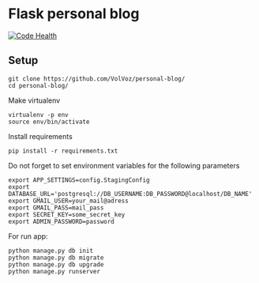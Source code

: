 # Flask personal blog

[![Code Health](https://landscape.io/github/VolVoz/personal-blog/master/landscape.svg?style=flat)](https://landscape.io/github/VolVoz/personal-blog/master)

## Setup

```
git clone https://github.com/VolVoz/personal-blog/
cd personal-blog/
```
Make virtualenv
```
virtualenv -p env
source env/bin/activate
```
Install requirements
```
pip install -r requirements.txt

```
Do not forget to set environment variables for the following parameters
```
export APP_SETTINGS=config.StagingConfig
export DATABASE_URL='postgresql://DB_USERNAME:DB_PASSWORD@localhost/DB_NAME'
export GMAIL_USER=your_mail@adress
export GMAIL_PASS=mail_pass
export SECRET_KEY=some_secret_key
export ADMIN_PASSWORD=password

```
For run app:
```
python manage.py db init
python manage.py db migrate
python manage.py db upgrade
python manage.py runserver
```
